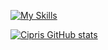 
[![My Skills](https://skillicons.dev/icons?i=html,css,js,react,tailwind,nextjs)](https://skillicons.dev)

[![Cipris GitHub stats](https://github-readme-stats-git-master-crusus-projects.vercel.app/api?username=cipriRusu&show_icons=true&theme=radical)](https://github.com/cipriRusu/github-readme-stats)

<!--
**cipriRusu/cipriRusu** is a ✨ _special_ ✨ repository because its `README.md` (this file) appears on your GitHub profile.

Here are some ideas to get you started:

- 🔭 I’m currently working on ...
- 🌱 I’m currently learning ...
- 👯 I’m looking to collaborate on ...
- 🤔 I’m looking for help with ...
- 💬 Ask me about ...
- 📫 How to reach me: ...
- 😄 Pronouns: ...
- ⚡ Fun fact: ...
-->
